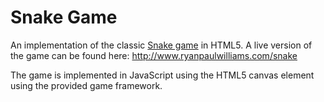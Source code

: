 # Snake Game
An implementation of the classic [Snake game](https://en.wikipedia.org/wiki/Snake_(video_game)) in HTML5.
A live version of the game can be found here: http://www.ryanpaulwilliams.com/snake

The game is implemented in JavaScript using the HTML5 canvas element using the provided game framework.

